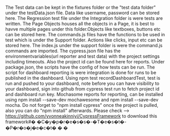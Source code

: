 The Test data can be kept in the fixtures folder or the "test data folder" under the testData.json file. Data like username, password can be stored here. 
The Regression test file under the Integration folder is were tests are written. The Page Objects houses all the objects in a Page, it is best to havve multiple pages under this folder.Objects like textboxes, buttons etc can be stored here. 
The commands.js files have the functions to be used in test which is under the Support folder. Actions like clicks, input etc can be stored here. The index.js under the support folder is were the command.js commands are imported. 
The cypress.json file has the environmentvariables(url reporter and test data) with the project settings including timeouts. Also the project id can be found here for reports.
 Under package.json, the scripts have the config of how tests can be run. The script for dashboard reporting is were integration is done for runs to be published in the dashboard. Using npm test recordDashboardTest, test is run and pushed to your dashboard, note before you can have visibility to your dashboard, sign into github from cypress test run to fetch project id and dashboard run key.
  Mochasome reports for reporting, can be installed using npm install --save-dev mochawesome and npm install --save-dev mocha. Do not forget to "npm install cypress" once the project is pulled, also you can do "npm install" afterwards.
Please check --> https://github.com/yvonneakinniyi/CypressFramework to download this framework#� �C�y�p�r�e�s�s�-�T�e�s�t�-�P�r�o�j�e�c�t�
�
�
